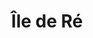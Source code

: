 ---
layout: voyage
icon-light: icon-ile-de-re-dark.svg
icon-dark: icon-ile-de-re-light.svg
title: "Île de Ré"
description: "Une de mes destinations favorites, j'y vais depuis de nombreuses années. Restaurants, plages, lieux touristiques… Voici les lieux que j'affectionne sur l'Île de Ré."
image: images/travel-ile-de-re.jpg
places:
   - a-l-ouest
   - au-qg-de-la-mer
   - bistrotteur
   - creme
   - fromagerie-gaidon
   - gillardeau-la-cabanajam
   - marche-de-la-flotte
   - marche-du-bois-plage-en-re
   - le-bariolé
   - la-cible
   - la-martiniere-latelier
   - la-martiniere-saint-clement-des-baleines
   - la-martiniere-saint-martin-de-re
   - la-part-des-anges
   - la-tribu
   - le-cervane
   - le-tout-du-cru
   - phare-des-baleines
   - plage-de-gros-jonc
   - re-ostrea
   - zadore
---